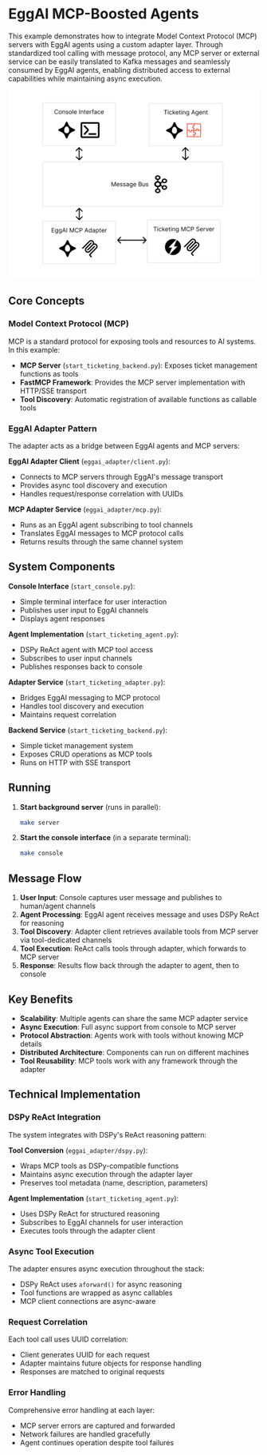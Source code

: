 # EggAI MCP-Boosted Agents

This example demonstrates how to integrate Model Context Protocol (MCP) servers with EggAI agents using a custom adapter layer. Through standardized tool calling with message protocol, any MCP server or external service can be easily translated to Kafka messages and seamlessly consumed by EggAI agents, enabling distributed access to external capabilities while maintaining async execution.

![MCP Integration Demo](docs/mcp-example-architecture.png)

## Core Concepts

### Model Context Protocol (MCP)
MCP is a standard protocol for exposing tools and resources to AI systems. In this example:
- **MCP Server** (`start_ticketing_backend.py`): Exposes ticket management functions as tools
- **FastMCP Framework**: Provides the MCP server implementation with HTTP/SSE transport
- **Tool Discovery**: Automatic registration of available functions as callable tools

### EggAI Adapter Pattern
The adapter acts as a bridge between EggAI agents and MCP servers:

**EggAI Adapter Client** (`eggai_adapter/client.py`):
- Connects to MCP servers through EggAI's message transport
- Provides async tool discovery and execution
- Handles request/response correlation with UUIDs

**MCP Adapter Service** (`eggai_adapter/mcp.py`):
- Runs as an EggAI agent subscribing to tool channels
- Translates EggAI messages to MCP protocol calls
- Returns results through the same channel system

## System Components

**Console Interface** (`start_console.py`):
- Simple terminal interface for user interaction
- Publishes user input to EggAI channels
- Displays agent responses

**Agent Implementation** (`start_ticketing_agent.py`):
- DSPy ReAct agent with MCP tool access
- Subscribes to user input channels
- Publishes responses back to console

**Adapter Service** (`start_ticketing_adapter.py`):
- Bridges EggAI messaging to MCP protocol
- Handles tool discovery and execution
- Maintains request correlation

**Backend Service** (`start_ticketing_backend.py`):
- Simple ticket management system
- Exposes CRUD operations as MCP tools
- Runs on HTTP with SSE transport

## Running

1. **Start background server** (runs in parallel):
   ```bash
   make server
   ```

2. **Start the console interface** (in a separate terminal):
   ```bash
   make console
   ```

## Message Flow

1. **User Input**: Console captures user message and publishes to human/agent channels
2. **Agent Processing**: EggAI agent receives message and uses DSPy ReAct for reasoning
3. **Tool Discovery**: Adapter client retrieves available tools from MCP server via tool-dedicated channels
4. **Tool Execution**: ReAct calls tools through adapter, which forwards to MCP server
5. **Response**: Results flow back through the adapter to agent, then to console

## Key Benefits

- **Scalability**: Multiple agents can share the same MCP adapter service
- **Async Execution**: Full async support from console to MCP server
- **Protocol Abstraction**: Agents work with tools without knowing MCP details
- **Distributed Architecture**: Components can run on different machines
- **Tool Reusability**: MCP tools work with any framework through the adapter

## Technical Implementation

### DSPy ReAct Integration
The system integrates with DSPy's ReAct reasoning pattern:

**Tool Conversion** (`eggai_adapter/dspy.py`):
- Wraps MCP tools as DSPy-compatible functions
- Maintains async execution through the adapter layer
- Preserves tool metadata (name, description, parameters)

**Agent Implementation** (`start_ticketing_agent.py`):
- Uses DSPy ReAct for structured reasoning
- Subscribes to EggAI channels for user interaction
- Executes tools through the adapter client

### Async Tool Execution
The adapter ensures async execution throughout the stack:
- DSPy ReAct uses `aforward()` for async reasoning
- Tool functions are wrapped as async callables
- MCP client connections are async-aware

### Request Correlation
Each tool call uses UUID correlation:
- Client generates UUID for each request
- Adapter maintains future objects for response handling
- Responses are matched to original requests

### Error Handling
Comprehensive error handling at each layer:
- MCP server errors are captured and forwarded
- Network failures are handled gracefully
- Agent continues operation despite tool failures